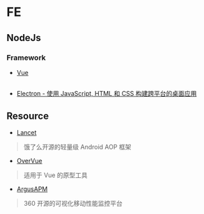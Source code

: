 # FE



## NodeJs

### Framework
* [Vue](Vue/README.md)


## 
* [Electron - 使用 JavaScript, HTML 和 CSS 构建跨平台的桌面应用](https://electronjs.org/)

## Resource
* [Lancet](https://github.com/eleme/lancet)
> 饿了么开源的轻量级 Android AOP 框架

* [OverVue](https://github.com/TeamOverVue/OverVue)
> 适用于 Vue 的原型工具

* [ArgusAPM](https://github.com/Qihoo360/ArgusAPM)
> 360 开源的可视化移动性能监控平台